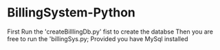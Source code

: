 # BillingSystem-Python
First Run the 'createBilllingDb.py' fist to create the databse
Then you are free to run the 'billingSys.py;
Provided you have MySql installed
